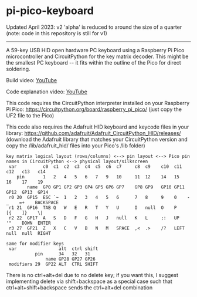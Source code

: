 # pi-pico-keyboard

Updated April 2023: v2 'alpha' is reduced to around the size of a quarter (note: code in this repository is still for v1)


---


A 59-key USB HID open hardware PC keyboard using a Raspberry Pi Pico microcontroller and CircuitPython for the key matrix decoder.  This might be the smallest PC keyboard -- it fits within the outline of the Pico for direct soldering.

Build video: [YouTube](https://www.youtube.com/watch?v=iWWTJKWFNok)

Code explanation video: [YouTube](https://www.youtube.com/watch?v=V2ivH2PEoiA)

This code requires the CircuitPython interpreter installed on your Raspberry Pi Pico: https://circuitpython.org/board/raspberry_pi_pico/ (just copy the UF2 file to the Pico)

This code also requires the Adafruit HID keyboard and keycode files in your library: https://github.com/adafruit/Adafruit_CircuitPython_HID/releases/
(download the Adafruit library that matches your CircuitPython version and copy the /lib/adafruit_hid/ files into your Pico's /lib folder)
```
key matrix logical layout (rows/columns) <--> pin layout <--> Pico pin names in CircuitPython <--> physical layout/silkscreen
 var          c0  c1  c2  c3  c4  c5  c6  c7     c8  c9    c10  c11  c12   c13   c14
    pin       1   2   4   5   6   7   9   10     11  12    14   15   16    17    19
        name  GP0 GP1 GP2 GP3 GP4 GP5 GP6 GP7    GP8 GP9   GP10 GP11 GP12  GP13  GP14
 r0 20  GP15  ESC `~  1   2   3   4   5   6      7   8     9    0    -_    =+    BACKSPACE
 r1 21  GP16  TAB Q   W   E   R   T   Y   U      I   null  O    P    [{    ]}    \|
 r2 22  GP17  A   S   D   F   G   H   J   null   K   L     ;:   UP   '"    DOWN  ENTER
 r3 27  GP21  Z   X   C   V   B   N   M   SPACE  ,<  .>    /?   LEFT null  null  RIGHT

same for modifier keys
 var                alt  ctrl shift
           pin      34   32   31
               name GP28 GP27 GP26
 modifiers 29  GP22 ALT  CTRL SHIFT
```
There is no ctrl+alt+del due to no delete key; if you want this, I suggest implementing delete via shift+backspace as a special case such that ctrl+alt+shift+backspace sends the ctrl+alt+del combination
